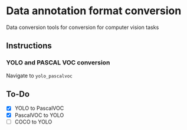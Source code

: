 # Data annotation format conversion

Data conversion tools for conversion for computer vision tasks

## Instructions

### YOLO and PASCAL VOC conversion
Navigate to `yolo_pascalvoc`

## To-Do

-   [x] YOLO to PascalVOC
-   [x] PascalVOC to YOLO
-   [ ] COCO to YOLO
